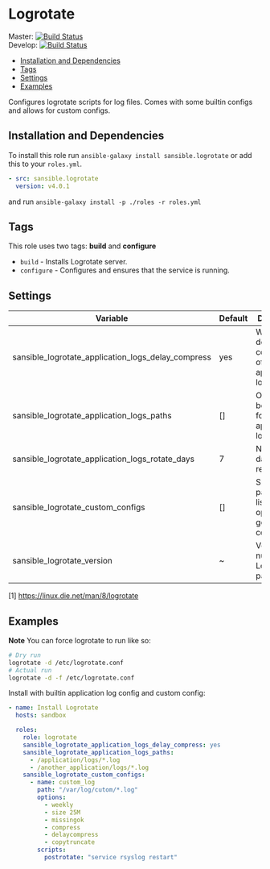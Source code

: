 # Logrotate

Master: [![Build Status](https://travis-ci.org/sansible/logrotate.svg?branch=master)](https://travis-ci.org/sansible/logrotate)  
Develop: [![Build Status](https://travis-ci.org/sansible/logrotate.svg?branch=develop)](https://travis-ci.org/sansible/logrotate)

* [Installation and Dependencies](#installation-and-dependencies)
* [Tags](#tags)
* [Settings](#settings)
* [Examples](#examples)

Configures logrotate scripts for log files. Comes with some builtin configs
and allows for custom configs.


## Installation and Dependencies

To install this role run `ansible-galaxy install sansible.logrotate` or add
this to your `roles.yml`.

```YAML
- src: sansible.logrotate
  version: v4.0.1
```

and run `ansible-galaxy install -p ./roles -r roles.yml`


## Tags

This role uses two tags: **build** and **configure**

* `build` - Installs Logrotate server.
* `configure` - Configures and ensures that the service is running.


## Settings

|Variable|Default|Description|
|---|---|---|
|sansible_logrotate_application_logs_delay_compress|yes|Whether to delay compression of rotated application logs [1]|
|sansible_logrotate_application_logs_paths|[]|Out of the box config for generic application logs|
|sansible_logrotate_application_logs_rotate_days|7|Number of days to retain logs|
|sansible_logrotate_custom_configs|[]|Specify a path and a list of options to go into the config file|
|sansible_logrotate_version|~|Version number Logrotate package|

[1] https://linux.die.net/man/8/logrotate

## Examples

**Note** You can force logrotate to run like so:

```BASH
# Dry run
logrotate -d /etc/logrotate.conf
# Actual run
logrotate -d -f /etc/logrotate.conf
```

Install with builtin application log config and custom config:

```YAML
- name: Install Logrotate
  hosts: sandbox

  roles:
    role: logrotate
    sansible_logrotate_application_logs_delay_compress: yes
    sansible_logrotate_application_logs_paths:
      - /application/logs/*.log
      - /another_application/logs/*.log
    sansible_logrotate_custom_configs:
      - name: custom_log
        path: "/var/log/cutom/*.log"
        options:
          - weekly
          - size 25M
          - missingok
          - compress
          - delaycompress
          - copytruncate
        scripts:
          postrotate: "service rsyslog restart"
```

